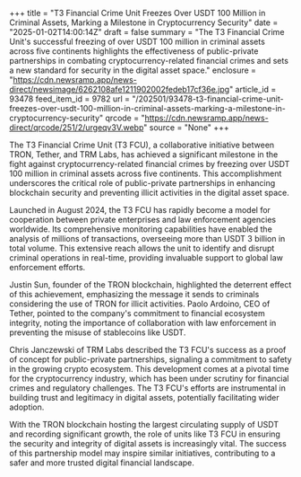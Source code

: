 +++
title = "T3 Financial Crime Unit Freezes Over USDT 100 Million in Criminal Assets, Marking a Milestone in Cryptocurrency Security"
date = "2025-01-02T14:00:14Z"
draft = false
summary = "The T3 Financial Crime Unit's successful freezing of over USDT 100 million in criminal assets across five continents highlights the effectiveness of public-private partnerships in combating cryptocurrency-related financial crimes and sets a new standard for security in the digital asset space."
enclosure = "https://cdn.newsramp.app/news-direct/newsimage/6262108afe1211902002fedeb17cf36e.jpg"
article_id = 93478
feed_item_id = 9782
url = "/202501/93478-t3-financial-crime-unit-freezes-over-usdt-100-million-in-criminal-assets-marking-a-milestone-in-cryptocurrency-security"
qrcode = "https://cdn.newsramp.app/news-direct/qrcode/251/2/urgeqv3V.webp"
source = "None"
+++

<p>The T3 Financial Crime Unit (T3 FCU), a collaborative initiative between TRON, Tether, and TRM Labs, has achieved a significant milestone in the fight against cryptocurrency-related financial crimes by freezing over USDT 100 million in criminal assets across five continents. This accomplishment underscores the critical role of public-private partnerships in enhancing blockchain security and preventing illicit activities in the digital asset space.</p><p>Launched in August 2024, the T3 FCU has rapidly become a model for cooperation between private enterprises and law enforcement agencies worldwide. Its comprehensive monitoring capabilities have enabled the analysis of millions of transactions, overseeing more than USDT 3 billion in total volume. This extensive reach allows the unit to identify and disrupt criminal operations in real-time, providing invaluable support to global law enforcement efforts.</p><p>Justin Sun, founder of the TRON blockchain, highlighted the deterrent effect of this achievement, emphasizing the message it sends to criminals considering the use of TRON for illicit activities. Paolo Ardoino, CEO of Tether, pointed to the company's commitment to financial ecosystem integrity, noting the importance of collaboration with law enforcement in preventing the misuse of stablecoins like USDT.</p><p>Chris Janczewski of TRM Labs described the T3 FCU's success as a proof of concept for public-private partnerships, signaling a commitment to safety in the growing crypto ecosystem. This development comes at a pivotal time for the cryptocurrency industry, which has been under scrutiny for financial crimes and regulatory challenges. The T3 FCU's efforts are instrumental in building trust and legitimacy in digital assets, potentially facilitating wider adoption.</p><p>With the TRON blockchain hosting the largest circulating supply of USDT and recording significant growth, the role of units like T3 FCU in ensuring the security and integrity of digital assets is increasingly vital. The success of this partnership model may inspire similar initiatives, contributing to a safer and more trusted digital financial landscape.</p>